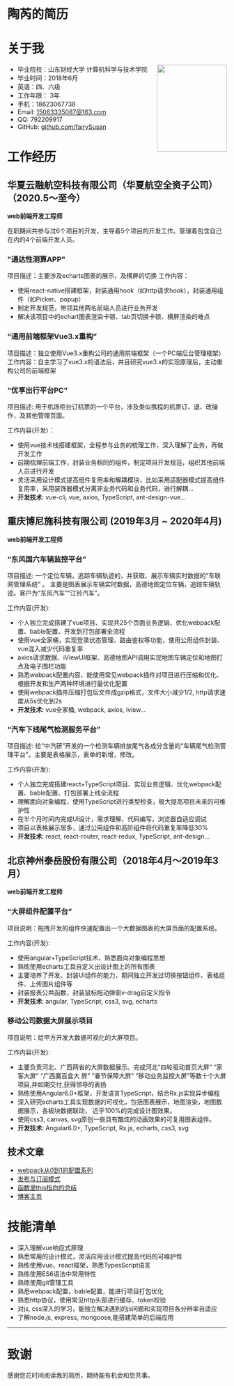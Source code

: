 # 陶芮的简历

# 关于我                                                                    
- 毕业院校：山东财经大学 计算机科学与技术学院 <img src="./me.jpg" style="width:160px;height:200px;float:right;">
- 毕业时间：2018年6月
- 英语：四、六级
- 工作年限： 3年
- 手机：18623067738
- Email: 15063335087@163.com
- QQ: 792209917
- GitHub: <a href="https://github.com/fairySusan">github.com/fairySusan</a>

# 工作经历
## 华夏云融航空科技有限公司（华夏航空全资子公司）（2020.5～至今）
**web前端开发工程师**

在职期间共参与过6个项目的开发，主导着5个项目的开发工作。管理着包含自己在内的4个前端开发人员。

### "通达性测算APP"
项目描述：主要涉及echarts图表的展示，及横屏的切换
工作内容：
- 使用react-native搭建框架，封装通用hook（如http请求hook），封装通用组件（如Picker、popup）
- 制定开发规范，带领其他两名前端人员进行业务开发
- 解决该项目中的echart图表渲染卡顿、tab页切换卡顿、横屏渲染的难点

### “通用前端框架Vue3.x重构”
项目描述：独立使用Vue3.x重构公司的通用前端框架（一个PC端后台管理框架）
工作内容：自主学习了vue3.x的语法后，并且研究vue3.x的实现原理后，主动重构公司的前端框架
### “优享出行平台PC”
项目描述: 用于机场柜台订机票的一个平台，涉及类似携程的机票订、退、改操作，及其他管理页面。

工作内容(开发)：
- 使用vue技术栈搭建框架，全程参与业务的梳理工作，深入理解了业务，再做开发工作
- 前期梳理前端工作，封装业务相同的组件，制定项目开发规范，组织其他前端人员进行开发
- 灵活采用设计模式提高组件复用率和解耦模块，比如采用适配器模式提高组件复用率，采用装饰器模式分离非业务代码和业务代码，进行解耦...
-  **开发技术**: vue-cli, vue, axios, TypeScript, ant-design-vue...

<!-- ### 华夏移动门户（H5 app）
项目描述: 此app是一个钉钉微应用，用于管理华夏航空内部的日常办公、飞行管理的软件。
工作内容(开发):
- 使用vue全家桶搭建该项目，封装常用的公共组件，工具库，接入钉钉api
- 封装下拉刷新上拉加载组件、可拖拽的回到顶部组件、
-  **开发技术**: vue-cli, vue, axios, TypeScript, vant-ui... -->





## 重庆博尼施科技有限公司 (2019年3月 ~ 2020年4月)
**web前端开发工程师**
### “东风国六车辆监控平台”
项目描述: 一个定位车辆，追踪车辆轨迹的，并获取、展示车辆实时数据的“车联网管理系统” 。
主要是图表展示车辆实时数据，高德地图定位车辆，追踪车辆轨迹。客户为“东风汽车”“江铃汽车”。

工作内容(开发):
- 个人独立完成搭建了vue项目、实现共25个页面业务逻辑、优化webpack配置、bable配置、开发到打包部署全流程
- 使用vue全家桶，实现登录状态管理、路由鉴权等功能，使用公用组件封装、vue混入减少代码重复率
- axios请求数据、iViewUI框架、高德地图API调用实现地图车辆定位和地图打点及电子围栏功能
- 熟悉webpack配置内容、能使用常见webpack插件对项目进行压缩和优化、根据开发和生产两种环境进行最优化配置
- 使用webpack插件压缩打包后文件成gzip格式，文件大小减少1/2, http请求速度从5s优化到2s
- **开发技术**: vue全家桶, webpack, axios, iview...


### “汽车下线尾气检测服务平台”
项目描述: 给“中汽研”开发的一个检测车辆排放尾气各成分含量的“车辆尾气检测管理平台”。主要是表格展示，表单的新增，修改。

工作内容(开发):
- 个人独立完成搭建react+TypeScript项目、实现业务逻辑、优化webpack配置、bable配置、打包部署上线全流程
- 理解面向对象编程，使用TypeScript进行类型检查，极大提高项目未来的可维护性
- 在半个月时间内完成UI设计，需求理解，代码编写，浏览器自适应调试
- 项目以表格展示居多，通过公用组件和高阶组件将代码重复率降低30%
- **开发技术**: react, react-router, react-redux, TypeScript, ant-design...

## 北京神州泰岳股份有限公司（2018年4月～2019年3月）
**web前端开发工程师**
### “大屏组件配置平台”
项目说明：拖拽开发的组件快速配置出一个大数据图表的大屏页面的配置系统。

工作内容(开发):
- 使用angular+TypeScript技术，熟悉面向对象编程思想
- 熟练使用echarts工具自定义出设计图上的所有图表
- 主要培养了开发、封装UI组件的能力，期间独立开发过切换按钮组件、表格组件、上传图片组件等
- 封装报表公共函数，封装鼠标拖动弹窗v-drag自定义指令
- **开发技术**: angular, TypeScript, css3, svg, echarts
### 移动公司数据大屏展示项目
项目说明：给甲方开发大数据可视化的大屏项目。

工作内容(开发):
- 主要负责河北、广西两省的大屏数据展示。完成河北“四轮驱动首页大屏” “家客大屏” “广西魔百盒大
  屏” “春节保障大屏” “移动业务监控大屏”等数十个大屏项目,并如期交付,获得领导的表扬
- 熟练使用Angular6.0+框架，开发语言TypeScript，结合Rx.js实现异步编程
- 深入研究echarts工具实现数据的可视化，包括图表展示，地图渲染，地图数据展示，各板块数据联动，
  近乎100%的完成设计图效果。
- 使用css3, canvas, svg原创一些具有酷炫的动画效果的可复用图表组件。
- **开发技术**: Angular6.0+, TypeScript, Rx.js, echarts, css3, svg

## 技术文章
- [webpack从0到1的配置系列](https://blog.csdn.net/weixin_42541498/article/details/96859161)
- [发布与订阅模式](https://blog.csdn.net/weixin_42541498/article/details/81708332)
- [函数里this指向的总结](https://blog.csdn.net/weixin_42541498/article/details/80925406) 
- [博客主页](https://github.com/fairySusan/Blog)

    
    
# 技能清单

- 深入理解vue响应式原理
- 熟悉常用的设计模式，灵活应用设计模式提高代码的可维护性
- 熟练使用vue、react框架，熟悉TypesScript语言
- 熟练使用ES6语法中常用特性
- 熟练使用git管理工具
- 熟悉webpack配置，bable配置，能进行项目打包优化
- 熟悉http协议，使用常见http头部进行缓存、token校验
- 对js, css深入的学习，能独立解决遇到的js问题和实现项目各分辨率自适应
- 了解node.js, express, mongoose,能搭建简单的后端应用
      
---      
# 致谢
感谢您花时间阅读我的简历，期待能有机会和您共事。
